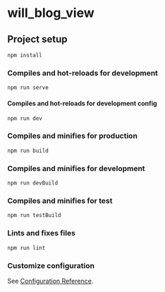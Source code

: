 # will_blog_view

## Project setup
```shell
npm install
```

### Compiles and hot-reloads for development
```shell
npm run serve
```
#### Compiles and hot-reloads for development config
```shell
npm run dev
```

### Compiles and minifies for production
```shell
npm run build
```
### Compiles and minifies for development
```shell
npm run devBuild
```
### Compiles and minifies for test
```shell
npm run testBuild
```

### Lints and fixes files
```shell
npm run lint
```

### Customize configuration
See [Configuration Reference](https://cli.vuejs.org/config/).

